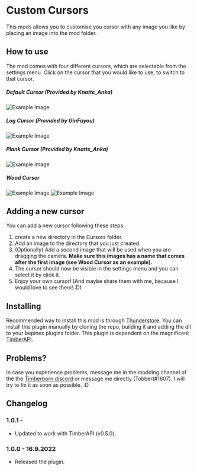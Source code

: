 # Custom Cursors

This mods allows you to customise you cursor with any image you like by placing an image into the mod folder.

## How to use

The mod comes with four different cursors, which are selectable from the settings menu. Click on the cursor that you would like to use, to switch to that cursor. 

##### Default Cursor (Provided by Knatte_Anka)
![Example Image](https://media.githubusercontent.com/media/TobbyTheBobby/TimberbornModsUnity/master/Assets/CustomCursors/Cursors/DefaultCursor/KADefaultCursorLarge.png)

##### Log Cursor (Provided by GinFuyou)
![Example Image](https://media.githubusercontent.com/media/TobbyTheBobby/TimberbornModsUnity/master/Assets/CustomCursors/Cursors/LogCursor/GinFuyouLogSelector.png)

##### Plank Cursor (Provided by Knatte_Anka)
![Example Image](https://media.githubusercontent.com/media/TobbyTheBobby/TimberbornModsUnity/master/Assets/CustomCursors/Cursors/PlankCursor/KAPlankSelector.png)

##### Wood Cursor
![Example Image](https://media.githubusercontent.com/media/TobbyTheBobby/TimberbornModsUnity/master/Assets/CustomCursors/Cursors/WoodCursor/0WoodSelector.png)
![Example Image](https://media.githubusercontent.com/media/TobbyTheBobby/TimberbornModsUnity/master/Assets/CustomCursors/Cursors/WoodCursor/1WoodGrabber.png)

## Adding a new cursor

You can add a new cursor following these steps:
1. create a new directory in the Cursors folder.
2. Add an image to the directory that you just created.
3. (Optionally) Add a second image that will be used when you are dragging the camera. **Make sure this images has a name that comes after the first image (see Wood Cursor as an example).**
4. The cursor should now be visible in the settings menu and you can select it by click it.
5. Enjoy your own cursor! (And maybe share them with me, because I would love to see them! :D)

## Installing

Recommended way to install this mod is through [Thunderstore](https://timberborn.thunderstore.io/). You can install this plugin manually by cloning the repo, building it
and adding the dll to your bepinex plugins folder. This plugin is dependent on the magnificent [TimberAPI](https://github.com/Timberborn-Modding-Central/TimberAPI).

## Problems?

In case you experience problems, message me in the modding channel of the the [Timberborn discord](https://discord.gg/mfbBF4cWpX) or message me directly (Tobbert#1607). I will try to fix it as soon as possible. :D

## Changelog

### 1.0.1 - 

- Updated to work with TimberAPI (v0.5.0).

### 1.0.0 - 16.9.2022

- Released the plugin.
